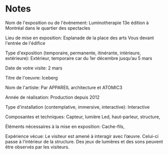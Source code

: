 # Notes
Nom de l'exposition ou de l'événement:   Luminotherapie 13e édition à Montréal dans le quartier des spectacles 

Lieu de mise en exposition:    Esplanade de la place des arts	Vous devant l'entrée de l'édifice

Type d'exposition (temporaire, permanente, itinérante, intérieure, extérieure):   Extérieur, temporaire car du 1er décembre jusqu’au 5 mars	

Date de votre visite:  2 mars	

Titre de l'oeuvre:   Iceberg	

Nom de l'artiste: Par APPAREIL architecture et ATOMIC3	

Année de réalisation: Production depuis 2012	

Type d'installation (contemplative, immersive, interactive):   Interactive

Composantes et techniques: Capteur, lumière Led, haut-parleur, structure, 	

Éléments nécessaires à la mise en exposition:   Cache-fils, 	

Expérience vécue:  Le visiteur est amené à interagir avec l’œuvre. Celui-ci passe à l’intérieur de la structure. Des jeux de lumières et des sons peuvent être observés par les visiteurs. 	
